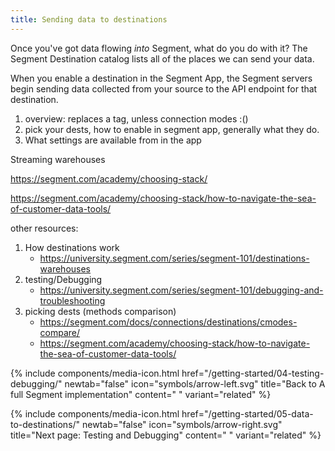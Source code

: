 ```yaml
---
title: Sending data to destinations
---
```


Once you've got data flowing _into_ Segment, what do you do with it? The Segment Destination catalog lists all of the places we can send your data.

When you enable a destination in the Segment App, the Segment servers begin sending data collected from your source to the API endpoint for that destination. 




1. overview: replaces a tag, unless connection modes :()
2. pick your dests, how to enable in segment app, generally what they do.
3. What settings are available from in the app


Streaming warehouses



https://segment.com/academy/choosing-stack/

https://segment.com/academy/choosing-stack/how-to-navigate-the-sea-of-customer-data-tools/



other resources:
1. How destinations work
   - https://university.segment.com/series/segment-101/destinations-warehouses
2. testing/Debugging
   - https://university.segment.com/series/segment-101/debugging-and-troubleshooting
3. picking dests (methods comparison)
   - https://segment.com/docs/connections/destinations/cmodes-compare/
   - https://segment.com/academy/choosing-stack/how-to-navigate-the-sea-of-customer-data-tools/




<div class="double">
  {% include components/media-icon.html  href="/getting-started/04-testing-debugging/" newtab="false" icon="symbols/arrow-left.svg" title="Back to A full Segment implementation" content=" " variant="related" %}

  {% include components/media-icon.html  href="/getting-started/05-data-to-destinations/" newtab="false" icon="symbols/arrow-right.svg" title="Next page: Testing and Debugging" content=" " variant="related" %}
</div>
